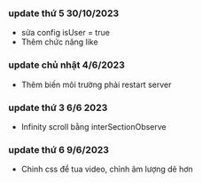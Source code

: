 ### update thứ 5 30/10/2023

-  sửa config isUser = true
-  Thêm chức năng like

### update chủ nhật 4/6/2023

-  Thêm biến môi trường phải restart server

### update thứ 3 6/6 2023

-  Infinity scroll bằng interSectionObserve

### update thứ 6 9/6/2023

-  Chinh css để tua video, chỉnh âm lượng dẽ hơn
